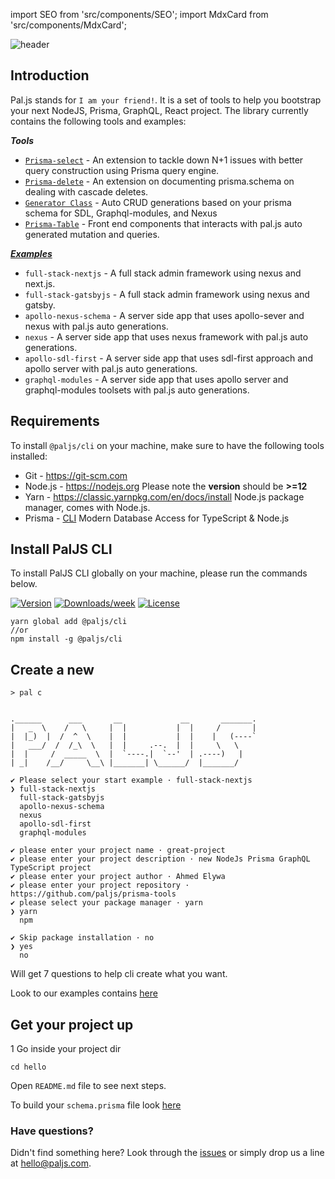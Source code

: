 import SEO from 'src/components/SEO';
import MdxCard from 'src/components/MdxCard';

<SEO title="Home Page" />

<MdxCard>

<img src="/header.png" alt="header" />

## Introduction

Pal.js stands for `I am your friend!`. It is a set of tools to help you bootstrap your next NodeJS, Prisma, GraphQL, React project. The library currently contains the following tools and examples:

**_Tools_**

- [`Prisma-select`](/plugins/select) - An extension to tackle down N+1 issues with better query construction using Prisma query engine.
- [`Prisma-delete`](/plugins/delete) - An extension on documenting prisma.schema on dealing with cascade deletes.
- [`Generator Class`](/generator) - Auto CRUD generations based on your prisma schema for SDL, Graphql-modules, and Nexus
- [`Prisma-Table`](/prisma-admin) - Front end components that interacts with pal.js auto generated mutation and queries.

[**_Examples_**](/cli/create#starter-examples)

- `full-stack-nextjs` - A full stack admin framework using nexus and next.js.
- `full-stack-gatsbyjs` - A full stack admin framework using nexus and gatsby.
- `apollo-nexus-schema` - A server side app that uses apollo-sever and nexus with pal.js auto generations.
- `nexus` - A server side app that uses nexus framework with pal.js auto generations.
- `apollo-sdl-first` - A server side app that uses sdl-first approach and apollo server with pal.js auto generations.
- `graphql-modules` - A server side app that uses apollo server and graphql-modules toolsets with pal.js auto generations.

## Requirements

To install `@paljs/cli` on your machine, make sure to have the following tools installed:

- Git - <https://git-scm.com>
- Node.js - <https://nodejs.org> Please note the **version** should be **>=12**
- Yarn - <https://classic.yarnpkg.com/en/docs/install> Node.js package manager, comes with Node.js.
- Prisma - [CLI](https://www.prisma.io/docs/reference/tools-and-interfaces/prisma-cli/installation) Modern Database Access for TypeScript & Node.js

## Install PalJS CLI

To install PalJS CLI globally on your machine, please run the commands below.

[![Version](https://img.shields.io/npm/v/@paljs/cli.svg)](https://npmjs.org/package/@paljs/cli)
[![Downloads/week](https://img.shields.io/npm/dw/@paljs/cli.svg)](https://npmjs.org/package/@paljs/cli)
[![License](https://img.shields.io/npm/l/@paljs/cli.svg)](https://paljs.com/)

```shell
yarn global add @paljs/cli
//or
npm install -g @paljs/cli
```

## Create a new

```shell
> pal c


.______      ___       __             __       _______.
|   _  \    /   \     |  |           |  |     /       |
|  |_)  |  /  ^  \    |  |           |  |    |   (----`
|   ___/  /  /_\  \   |  |     .--.  |  |     \   \
|  |     /  _____  \  |  `----.|  `--'  | .----)   |
| _|    /__/     \__\ |_______| \______/  |_______/

✔ Please select your start example · full-stack-nextjs
❯ full-stack-nextjs
  full-stack-gatsbyjs
  apollo-nexus-schema
  nexus
  apollo-sdl-first
  graphql-modules

✔ please enter your project name · great-project
✔ please enter your project description · new NodeJs Prisma GraphQL TypeScript project
✔ please enter your project author · Ahmed Elywa
✔ please enter your project repository · https://github.com/paljs/prisma-tools
✔ please select your package manager · yarn
❯ yarn
  npm

✔ Skip package installation · no
❯ yes
  no
```

Will get 7 questions to help cli create what you want.

Look to our examples contains [here](/cli/create#starter-examples)

## Get your project up

1 Go inside your project dir

```shell
cd hello
```

Open `README.md` file to see next steps.

To build your `schema.prisma` file look [here](https://www.prisma.io/docs/reference/tools-and-interfaces/prisma-schema)

### Have questions?

Didn't find something here? Look through the [issues](https://github.com/paljs/prisma-tools/issues) or simply drop us a line at <hello@paljs.com>.

</MdxCard>
